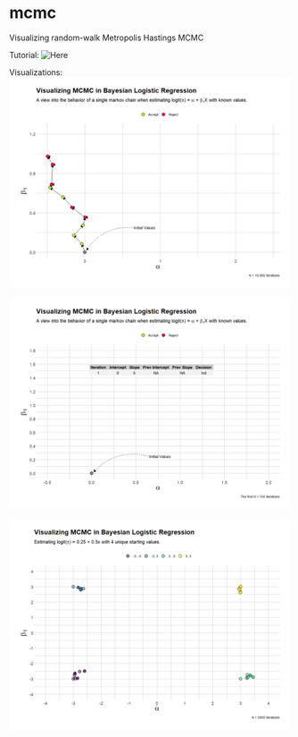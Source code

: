 # mcmc
Visualizing random-walk Metropolis Hastings MCMC

Tutorial: ![Here](https://rpubs.com/matt-kumar/mcmc)

Visualizations:
![v1](full.gif)

![v2](mini.gif)

![v3](multi.gif)
